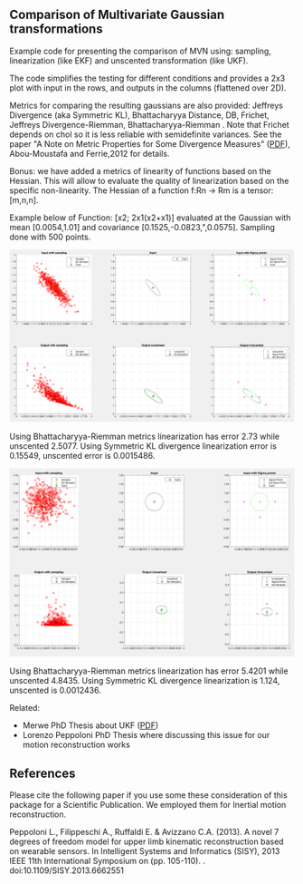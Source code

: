 
Comparison of Multivariate Gaussian transformations
---------------------------------------------------

Example code for presenting the comparison of MVN using: sampling, linearization (like EKF) and unscented transformation (like UKF).

The code simplifies the testing for different conditions and provides a 2x3 plot with input in the rows, and outputs in the columns (flattened over 2D).

Metrics for comparing the resulting gaussians are also provided: Jeffreys Divergence (aka Symmetric KL), Bhattacharyya Distance, DB, Frichet, Jeffreys Divergence-Riemman, Bhattacharyya-Riemman . Note that Frichet depends on chol so it is less reliable with semidefinite variances. See the paper "A Note on Metric Properties for Some Divergence Measures" ([PDF](http://www.jmlr.org/proceedings/papers/v25/aboumoustafa12/aboumoustafa12.pdf)), Abou-Moustafa and Ferrie,2012 for details.

Bonus: we have added a metrics of linearity of functions based on the Hessian. This will allow to evaluate the quality of linearization based on the specific non-linearity. The Hessian of a function f:Rn -> Rm is a tensor: [m,n,n].

Example below of Function: [x2; 2x1(x2+x1)] evaluated at the Gaussian with mean [0.0054,1.01] and covariance [0.1525,-0.0823,",0.0575]. Sampling done with 500 points.

![Example of result for the function [x2; 2x1(x2+x1)] with point [0.0054,1.01] and variance [0.1525,-0.0823;-0.0823,0.0575] with sampling of 500](CompareNL2.png)

Using Bhattacharyya-Riemman metrics linearization has error 2.73 while unscented 2.5077. Using Symmetric KL divergence linearization error is 0.15549, unscented error is 0.0015486.


![Example of result for the function [exp(x(2)^2); 200*x(1)^2*(x(2)+x(1))] with point [0.0054,1.01] and variance [1E-4,1E-4] with sampling of 500](CompareNL1.png)

Using Bhattacharyya-Riemman metrics linearization has error 5.4201 while unscented 4.8435. Using Symmetric KL divergence linearization is 1.124, unscented is 0.0012436.

Related:
* Merwe PhD Thesis about UKF ([PDF](http://www.cslu.ogi.edu/publications/ps/merwe04.pdf))
* Lorenzo Peppoloni PhD Thesis where discussing this issue for our motion reconstruction works

References
------------------
Please cite the following paper if you use some these consideration of this package for a Scientific Publication. We employed them for Inertial motion reconstruction.

 Peppoloni L., Filippeschi A., Ruffaldi E. & Avizzano C.A. (2013). A novel 7 degrees of freedom model for upper limb kinematic reconstruction based   on wearable sensors. In Intelligent Systems and Informatics (SISY), 2013 IEEE 11th International Symposium on (pp. 105-110). .  doi:10.1109/SISY.2013.6662551
